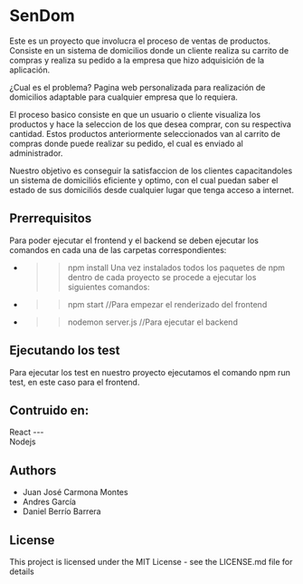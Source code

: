 # SenDom
Este es un proyecto que involucra el proceso de ventas de productos.
Consiste en un sistema de domicilios donde un cliente realiza su carrito de compras y realiza su pedido a la empresa que hizo adquisición de la aplicación.

¿Cual es el problema?
Pagina web personalizada para realización de domicilios adaptable para cualquier empresa que lo requiera.

El proceso basico consiste en que un usuario o cliente visualiza los productos y hace la seleccion de los que desea comprar, con su respectiva cantidad.
Estos productos anteriormente seleccionados van al carrito de compras donde puede realizar su pedido, el cual es enviado al administrador.

Nuestro objetivo es conseguir la satisfaccion de los clientes capacitandoles un sistema de domiciliós eficiente y optimo, con el cual puedan saber el estado de sus domiciliós desde cualquier lugar que tenga acceso a internet.


## Prerrequisitos 
Para poder ejecutar el frontend y el backend se deben ejecutar los comandos en cada una de las carpetas correspondientes:
- >> npm install
Una vez instalados todos los paquetes de npm dentro de cada proyecto se procede a ejecutar los siguientes comandos:
- >> npm start //Para empezar el renderizado del frontend
- >>nodemon server.js //Para ejecutar el backend

## Ejecutando los test
Para ejecutar los test en nuestro proyecto ejecutamos el comando npm run test, en este caso para el frontend.

## Contruido en:
React ---  
Nodejs

## Authors
- Juan José Carmona Montes
- Andres García 
- Daniel Berrío Barrera

## License
This project is licensed under the MIT License - see the LICENSE.md file for details
